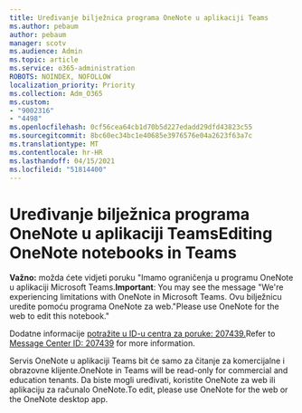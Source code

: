 ```yaml
---
title: Uređivanje bilježnica programa OneNote u aplikaciji Teams
ms.author: pebaum
author: pebaum
manager: scotv
ms.audience: Admin
ms.topic: article
ms.service: o365-administration
ROBOTS: NOINDEX, NOFOLLOW
localization_priority: Priority
ms.collection: Adm_O365
ms.custom:
- "9002316"
- "4498"
ms.openlocfilehash: 0cf56cea64cb1d70b5d227edadd29dfd43823c55
ms.sourcegitcommit: 8bc60ec34bc1e40685e3976576e04a2623f63a7c
ms.translationtype: MT
ms.contentlocale: hr-HR
ms.lasthandoff: 04/15/2021
ms.locfileid: "51814400"
---
```

# <a name="editing-onenote-notebooks-in-teams"></a><span data-ttu-id="ed92d-102">Uređivanje bilježnica programa OneNote u aplikaciji Teams</span><span class="sxs-lookup"><span data-stu-id="ed92d-102">Editing OneNote notebooks in Teams</span></span>

<span data-ttu-id="ed92d-103">**Važno:** možda ćete vidjeti poruku "Imamo ograničenja u programu OneNote u aplikaciji Microsoft Teams.</span><span class="sxs-lookup"><span data-stu-id="ed92d-103">**Important**: You may see the message  "We're experiencing limitations with OneNote in Microsoft Teams.</span></span> <span data-ttu-id="ed92d-104">Ovu bilježnicu uredite pomoću programa OneNote za web."</span><span class="sxs-lookup"><span data-stu-id="ed92d-104">Please use OneNote for the web to edit this notebook."</span></span>  

<span data-ttu-id="ed92d-105">Dodatne informacije [potražite u ID-u centra za poruke: 207439.](https://admin.microsoft.com/Adminportal/Home?source=applauncher#MessageCenter?id=MC207439)</span><span class="sxs-lookup"><span data-stu-id="ed92d-105">Refer to [Message Center ID: 207439](https://admin.microsoft.com/Adminportal/Home?source=applauncher#MessageCenter?id=MC207439) for more information.</span></span>

<span data-ttu-id="ed92d-106">Servis OneNote u aplikaciji Teams bit će samo za čitanje za komercijalne i obrazovne klijente.</span><span class="sxs-lookup"><span data-stu-id="ed92d-106">OneNote in Teams will be read-only for commercial and education tenants.</span></span> <span data-ttu-id="ed92d-107">Da biste mogli uređivati, koristite OneNote za web ili aplikaciju za računalo OneNote.</span><span class="sxs-lookup"><span data-stu-id="ed92d-107">To edit, please use OneNote for the web or the OneNote desktop app.</span></span>
